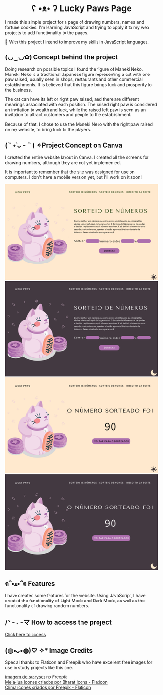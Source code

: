 <h1 align="center"> ʕ •ᴥ• ʔ	Lucky Paws Page </h1>
<p>I made this simple project for a page of drawing numbers, names and fortune cookies. I'm learning JavaScript and trying to apply it to my web projects to add functionality to the pages.</p>
<p>🌱 With this project I intend to improve my skills in JavaScript languages.</p>
<h2>(◡‿◡✿) Concept behind the project</h2>
<p>Doing research on possible topics I found the figure of Maneki Neko. Maneki Neko is a traditional Japanese figure representing a cat with one paw raised, usually seen in shops, restaurants and other commercial establishments. It is believed that this figure brings luck and prosperity to the business.</p>
<p>The cat can have its left or right paw raised, and there are different meanings associated with each position. The raised right paw is considered an invitation to wealth and luck, while the raised left paw is seen as an invitation to attract customers and people to the establishment.</p>
<p>Because of that, I chose to use the Maneki Neko with the right paw raised on my website, to bring luck to the players.</p>
<h2>(˵ •̀ ᴗ - ˵ ) ✧Project Concept on Canva</h2>
<p>I created the entire website layout in Canva. I created all the screens for drawing numbers, although they are not yet implemented.</p>
<p>It is important to remember that the site was designed for use on computers. I don't have a mobile version yet, but I'll work on it soon!</p>
<img src="Imagens/lightmode.png">
<img src="Imagens/darkmode.png">
<img src="Imagens/3.png">
<img src="Imagens/4.png">
<h2>ฅ՞•ﻌ•՞ฅ Features</h2>
<p>I have created some features for the website. Using JavaScript, I have created the functionality of Light Mode and Dark Mode, as well as the functionality of drawing random numbers.</p>
<h2>/ᐠ - ˕ -マ How to access the project</h2>
<a href="https://maridamaso.github.io/lucky_paws/">Click here to access</a>
<h2>(◍•ᴗ•◍)♡ ✧* Image Credits</h2>
<p>Special thanks to Flaticon and Freepik who have excellent free images for use in study projects like this one.</p>
<a href="https://br.freepik.com/vetores-gratis/ilustracao-do-conceito-de-gato-da-sorte_35874181.htm#query=lucky%20cat%20png&position=3&from_view=search&track=ais">Imagem de storyset</a> no Freepik <br>
<a href="https://www.flaticon.com/br/icones-gratis/meia-lua" title="meia-lua ícones">Meia-lua ícones criados por Bharat Icons - Flaticon</a> <br>
<a href="https://www.flaticon.com/br/icones-gratis/clima" title="clima ícones">Clima ícones criados por Freepik - Flaticon</a>
